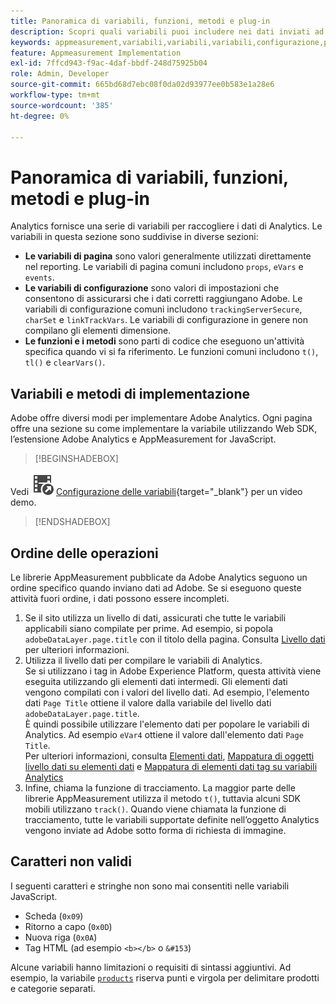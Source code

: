 ```yaml
---
title: Panoramica di variabili, funzioni, metodi e plug-in
description: Scopri quali variabili puoi includere nei dati inviati ad Adobe per migliorare la generazione di rapporti.
keywords: appmeasurement,variabili,variabili,variabili,configurazione,pagina,implementazione
feature: Appmeasurement Implementation
exl-id: 7ffcd943-f9ac-4daf-bbdf-248d75925b04
role: Admin, Developer
source-git-commit: 665bd68d7ebc08f0da02d93977ee0b583e1a28e6
workflow-type: tm+mt
source-wordcount: '385'
ht-degree: 0%

---
```


# Panoramica di variabili, funzioni, metodi e plug-in

Analytics fornisce una serie di variabili per raccogliere i dati di Analytics. Le variabili in questa sezione sono suddivise in diverse sezioni:

* **Le variabili di pagina** sono valori generalmente utilizzati direttamente nel reporting. Le variabili di pagina comuni includono `props`, `eVars` e `events`.
* **Le variabili di configurazione** sono valori di impostazioni che consentono di assicurarsi che i dati corretti raggiungano Adobe. Le variabili di configurazione comuni includono `trackingServerSecure`, `charSet` e `linkTrackVars`. Le variabili di configurazione in genere non compilano gli elementi dimensione.
* **Le funzioni e i metodi** sono parti di codice che eseguono un&#39;attività specifica quando vi si fa riferimento. Le funzioni comuni includono `t()`, `tl()` e `clearVars()`.

## Variabili e metodi di implementazione

Adobe offre diversi modi per implementare Adobe Analytics. Ogni pagina offre una sezione su come implementare la variabile utilizzando Web SDK, l’estensione Adobe Analytics e AppMeasurement for JavaScript.


>[!BEGINSHADEBOX]

Vedi ![VideoCheckedOut](/help/assets/icons/VideoCheckedOut.svg) [Configurazione delle variabili](https://video.tv.adobe.com/v/28755?quality=12&learn=on){target="_blank"} per un video demo.

>[!ENDSHADEBOX]


## Ordine delle operazioni

Le librerie AppMeasurement pubblicate da Adobe Analytics seguono un ordine specifico quando inviano dati ad Adobe. Se si eseguono queste attività fuori ordine, i dati possono essere incompleti.

1. Se il sito utilizza un livello di dati, assicurati che tutte le variabili applicabili siano compilate per prime. Ad esempio, si popola `adobeDataLayer.page.title` con il titolo della pagina. Consulta [Livello dati](../prepare/data-layer.md) per ulteriori informazioni.
2. Utilizza il livello dati per compilare le variabili di Analytics. <br/>Se si utilizzano i tag in Adobe Experience Platform, questa attività viene eseguita utilizzando gli elementi dati intermedi. Gli elementi dati vengono compilati con i valori del livello dati. Ad esempio, l&#39;elemento dati `Page Title` ottiene il valore dalla variabile del livello dati `adobeDataLayer.page.title`. <br/>È quindi possibile utilizzare l&#39;elemento dati per popolare le variabili di Analytics. Ad esempio `eVar4` ottiene il valore dall&#39;elemento dati `Page Title`. <br/>Per ulteriori informazioni, consulta [Elementi dati](https://experienceleague.adobe.com/docs/experience-platform/tags/ui/data-elements.html), [Mappatura di oggetti livello dati su elementi dati](../launch/layer-to-elements.md) e [Mappatura di elementi dati tag su variabili Analytics](../launch/elements-to-variable.md)
3. Infine, chiama la funzione di tracciamento. La maggior parte delle librerie AppMeasurement utilizza il metodo `t()`, tuttavia alcuni SDK mobili utilizzano `track()`. Quando viene chiamata la funzione di tracciamento, tutte le variabili supportate definite nell’oggetto Analytics vengono inviate ad Adobe sotto forma di richiesta di immagine.

## Caratteri non validi

I seguenti caratteri e stringhe non sono mai consentiti nelle variabili JavaScript.

* Scheda (`0x09`)
* Ritorno a capo (`0x0D`)
* Nuova riga (`0x0A`)
* Tag HTML (ad esempio `<b></b>` o `&#153`)

Alcune variabili hanno limitazioni o requisiti di sintassi aggiuntivi. Ad esempio, la variabile [`products`](page-vars/products.md) riserva punti e virgola per delimitare prodotti e categorie separati.
